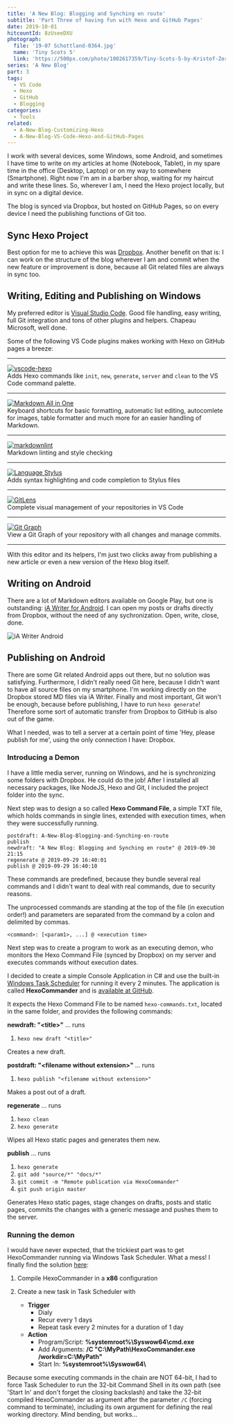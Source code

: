 ```yaml
---
title: 'A New Blog: Blogging and Synching en route'
subtitle: 'Part Three of having fun with Hexo and GitHub Pages'
date: 2019-10-01
hitcountId: 8zUseeDXU
photograph: 
  file: '19-07 Schottland-0364.jpg'
  name: 'Tiny Scots 5'
  link: 'https://500px.com/photo/1002617359/Tiny-Scots-5-by-Kristof-Zerbe'
series: 'A New Blog'
part: 3
tags:
  - VS Code
  - Hexo
  - GitHub
  - Blogging
categories:
  - Tools
related:
  - A-New-Blog-Customizing-Hexo
  - A-New-Blog-VS-Code-Hexo-and-GitHub-Pages
---
```


I work with several devices, some Windows, some Android, and sometimes I have time to write on my articles at home (Notebook, Tablet), in my spare time in the office (Desktop, Laptop) or on my way to somewhere (Smartphone). Right now I'm am in a barber shop, waiting for my haircut and write these lines. So, wherever I am, I need the Hexo project locally, but in sync on a digital device.

The blog is synced via Dropbox, but hosted on GitHub Pages, so on every device I need the  publishing functions of Git too.

<!-- more -->

## Sync Hexo Project

Best option for me to achieve this was  [Dropbox](https://dropbox.com). Another benefit on that is: I can work on the structure of the blog wherever I am and commit when the new feature or improvement is done, because all Git related files are always in sync too.

## Writing, Editing and Publishing on Windows

My preferred editor is [Visual Studio Code](https://code.visualstudio.com/). Good file handling, easy writing, full Git integration and tons of other plugins and helpers. Chapeau Microsoft, well done.

Some of the following VS Code plugins makes working with Hexo on GitHub pages a breeze:

---

[![vscode-hexo](A-New-Blog-Blogging-and-Synching-en-route/icon-vscode-hexo.png)]((https://marketplace.visualstudio.com/items?itemName=codeyu.vscode-hexo){.lefty})  
Adds Hexo commands like ``init``, ``new``, ``generate``, ``server`` and ``clean`` to the VS Code command palette.

---

[![Markdown All in One](A-New-Blog-Blogging-and-Synching-en-route/icon-markdown-all-in-one.png)](https://marketplace.visualstudio.com/items?itemName=yzhang.markdown-all-in-one)  
Keyboard shortcuts for basic formatting, automatic list editing, autocomlete for images,  table formatter and much more for an easier handling of Markdown.

---

[![markdownlint](A-New-Blog-Blogging-and-Synching-en-route/icon-markdownlint.png)](https://marketplace.visualstudio.com/items?itemName=DavidAnson.vscode-markdownlint)  
Markdown linting and style checking

---

[![Language Stylus](A-New-Blog-Blogging-and-Synching-en-route/icon-stylus.png)](https://marketplace.visualstudio.com/items?itemName=sysoev.language-stylus)  
Adds syntax highlighting and code completion to Stylus files

---

[![GitLens](A-New-Blog-Blogging-and-Synching-en-route/icon-gitlens.png)](https://marketplace.visualstudio.com/items?itemName=sysoev.language-stylus)  
Complete visual management of your repositories in VS Code

---

[![Git Graph](A-New-Blog-Blogging-and-Synching-en-route/icon-gitgraph.png)](https://marketplace.visualstudio.com/items?itemName=mhutchie.git-graph)  
View a Git Graph of your repository with all changes and manage commits.

---

With this editor and its helpers, I'm just two clicks away from publishing a new article or even a new version of the Hexo blog itself.

## Writing on Android

There are a lot of Markdown editors available on Google Play, but one is outstanding: [iA Writer for Android](https://ia.net/writer/support/android). I can open my posts or drafts directly from Dropbox, without the need of any sychronization. Open, write, close, done.

![iA Writer Android](A-New-Blog-Blogging-and-Synching-en-route/ia-writer-1.png)

## Publishing on Android

There are some Git related Android apps out there, but no solution was satisfying. Furthermore, I didn't really need Git here, because I didn't want to have all source files on my smartphone. I'm working directly on the Dropbox stored MD files via iA Writer. Finally and most important, Git won't be enough, because before publishing, I have to run ``hexo generate``! Therefore some sort of automatic transfer from Dropbox to GitHub is also out of the game.

What I needed, was to tell a server at a certain point of time 'Hey, please publish for me', using the only connection I have: Dropbox.

### Introducing a Demon

I have a little media server, running on Windows, and he is synchronizing some folders with Dropbox. He could do the job! After I installed all necessary packages, like NodeJS, Hexo and Git, I included the project folder into the sync. 

Next step was to design a so called **Hexo Command File**, a simple TXT file, which holds commands in single lines, extended with execution times, when they were successfully running.

```properties
postdraft: A-New-Blog-Blogging-and-Synching-en-route
publish
newdraft: "A New Blog: Blogging and Synching en route" @ 2019-09-30 21:15
regenerate @ 2019-09-29 16:40:01
publish @ 2019-09-29 16:40:10
```

These commands are predefined, because they bundle several real commands and I didn't want to deal with real commands, due to security reasons.

The unprocessed commands are standing at the top of the file (in execution order!) and parameters are separated from the command by a colon and delimited by commas.

    <command>: [<param1>, ...] @ <execution time>

Next step was to create a program to work as an executing demon, who monitors the Hexo Command File (synced by Dropbox) on my server and executes commands without execution dates.

I decided to create a simple Console Application in C# and use the built-in [Windows Task Scheduler](https://en.wikipedia.org/wiki/Windows_Task_Scheduler) for running it every 2 minutes. The application is called **HexoCommander** and is [available at GitHub](https://github.com/kristofzerbe/HexoCommander).

It expects the Hexo Command File to be named ``hexo-commands.txt``, located in the same folder, and provides the following commands:

**newdraft: "&lt;title&gt;"** ... runs

1. ``hexo new draft "<title>"``

Creates a new draft.

**postdraft: "&lt;filename without extension&gt;"** ... runs

1. ``hexo publish "<filename without extension>"``

Makes a post out of a draft.

**regenerate** ... runs

1. ``hexo clean``
2. ``hexo generate``

Wipes all Hexo static pages and generates them new.

**publish** ... runs

1. ``hexo generate``
2. ``git add "source/*" "docs/*"``
3. ``git commit -m "Remote publication via HexoCommander"``
4. ``git push origin master``

Generates Hexo static pages, stage changes on drafts, posts and static pages, commits the changes with a generic message and pushes them to the server.

### Running the demon

I would have never expected, that the trickiest part was to get HexoCommander running via Windows Task Scheduler. What a mess! I finally find the solution [here](https://social.msdn.microsoft.com/Forums/SqlServer/en-US/29446adf-8304-4b9f-bbc4-95daf2941d53/program-runs-fine-but-task-scheduler-wont-run-it?forum=winserver2008appcompatabilityandcertification):

1. Compile HexoCommander in a **x86** configuration

2. Create a new task in Task Scheduler with
   * **Trigger**
     * Dialy
     * Recur every 1 days
     * Repeat task every 2 minutes for a duration of 1 day
   * **Action**
     * Program/Script: **%systemroot%\Syswow64\cmd.exe**
     * Add Arguments: **/C "C:\MyPath\HexoCommander.exe /workdir=C:\MyPath"**
     * Start In: **%systemroot%\Syswow64\\**

Because some executing commands in the chain are NOT 64-bit, I had to force Task Scheduler to run the 32-bit Command Shell in its own path (see 'Start In' and don't forget the closing backslash) and take the 32-bit compiled HexoCommander as argument after the parameter ```/C``` (forcing command to terminate), including its own argument for defining the real working directory. Mind bending, but works...
